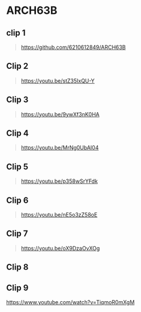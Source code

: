 # ARCH63B
## clip 1 
> https://github.com/6210612849/ARCH63B

## Clip 2 
> https://youtu.be/stZ35IxQU-Y

## Clip 3 
> https://youtu.be/9ywXf3nK0HA

## Clip 4
> https://youtu.be/MrNg0UbAI04

## Clip 5
> https://youtu.be/p358wSrYFdk

## Clip 6
> https://youtu.be/nE5o3zZ58oE

## Clip 7
> https://youtu.be/oX9DzaOvXOg
> 
## Clip 8


## Clip 9
https://www.youtube.com/watch?v=TiqmoR0mXgM

